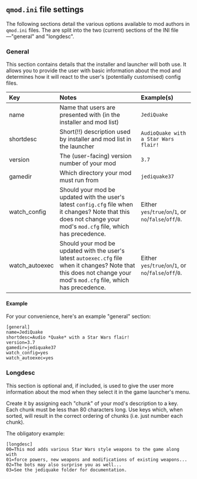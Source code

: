 <a name="qmod-ini"></a>
## `qmod.ini` file settings

The following sections detail the various options available to mod authors in `qmod.ini` files. The are split into the two (current) sections of the INI file—"general" and "longdesc".

### General

This section contains details that the installer and launcher will both use. It allows you to provide the user with basic information about the mod and determines how it will react to the user's (potentially customised) config files.

| Key             | Notes                                                                                                                                                                  | Example(s)                                    |
| :-------------- | :--------------------------------------------------------------------------------------------------------------------------------------------------------------------- | :-------------------------------------------- |
| name            | Name that users are presented with (in the installer and mod list)                                                                                                     | `JediQuake`                                     |
| shortdesc       | Short(\!\!) description used by installer and mod list in the launcher                                                                                                 | `AudioQuake with a Star Wars flair!`           |
| version         | The (user-facing) version number of your mod                                                                                                                           | `3.7`                                           |
| gamedir         | Which directory your mod must run from                                                                                                                                 | `jediquake37`                                   |
| watch\_config   | Should your mod be updated with the user's latest `config.cfg` file when it changes? Note that this does not change your mod's `mod.cfg` file, which has precedence.   | Either `yes`/`true`/`on`/`1`, or `no`/`false`/`off`/`0`. |
| watch\_autoexec | Should your mod be updated with the user's latest `autoexec.cfg` file when it changes? Note that this does not change your mod's `mod.cfg` file, which has precedence. | Either `yes`/`true`/`on`/`1`, or `no`/`false`/`off`/`0`. |

#### Example

For your convenience, here's an example "general" section:

``` screen
[general]
name=JediQuake
shortdesc=Audio *Quake* with a Star Wars flair!
version=3.7
gamedir=jediquake37
watch_config=yes
watch_autoexec=yes
```

### Longdesc

This section is optional and, if included, is used to give the user more information about the mod when they select it in the game launcher's menu.

Create it by assigning each "chunk" of your mod's description to a key. Each chunk must be less than 80 characters long. Use keys which, when sorted, will result in the correct ordering of chunks (i.e. just number each chunk).

The obligatory example:

``` screen
[longdesc]
00=This mod adds various Star Wars style weapons to the game along with
01=force powers, new weapons and modifications of existing weapons...
02=The bots may also surprise you as well...
03=See the jediquake folder for documentation.
```
